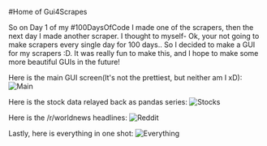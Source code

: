 #Home of Gui4Scrapes

So on Day 1 of my #100DaysOfCode I made one of the scrapers, then the next day I made another scraper. I thought to myself- Ok, your not going to make scrapers every single day for 100 days.. So I decided to make a GUI for my scrapers :D. It was really fun to make this, and I hope to make some more beautiful GUIs in the future!

Here is the main GUI screen(It's not the prettiest, but neither am I xD):
![Main](http://i.imgur.com/v5m2lg4.png?1)

Here is the stock data relayed back as pandas series:
![Stocks](http://i.imgur.com/pJmFkHJ.png?1)

Here is the /r/worldnews headlines:
![Reddit](http://i.imgur.com/laqFFu4.png)

Lastly, here is everything in one shot:
![Everything](http://i.imgur.com/uWNWchp.png?1)
